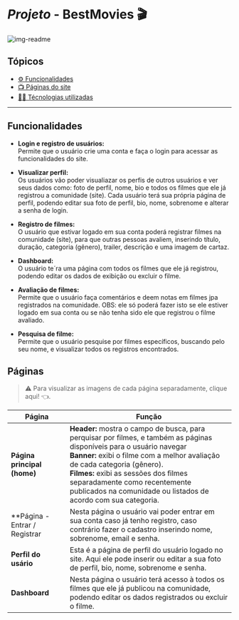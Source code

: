 # ***Projeto*** - BestMovies 🎬

![img-readme](https://user-images.githubusercontent.com/79289410/228351460-19fbb035-f3d2-4742-9847-7284d2a40c97.png)

## Tópicos
- <a href="#funcionalidades">⚙️ Funcionalidades <a>
- <a href="#páginas">📺 Páginas do site<a>
- <a href="#tecnologias">👨‍💻 Técnologias utilizadas <a>

---
  
## Funcionalidades
  - **Login e registro de usuários:** <br>
  Permite que o usuário crie uma conta e faça o login para acessar as funcionalidades do site.
  
  - **Visualizar perfil:** <br>
  Os usuários vão poder visualiazar os perfis de outros usuários e ver seus dados como: foto de perfil, nome, bio e todos os filmes que ele já registrou a comunidade (site).
   Cada usuário terá sua própria página de perfil, podendo editar sua foto de perfil, bio, nome, sobrenome e alterar a senha de login.
  
  - **Registro de filmes:** <br>
   O usuário que estivar logado em sua conta poderá registrar filmes na comunidade (site), para que outras pessoas avaliem, inserindo título, duração, categoria (gênero), trailer, descrição e uma imagem de cartaz.
  
  - **Dashboard:** <br>
   O usuário te´ra uma página com todos os filmes que ele já registrou, podendo editar os dados de exibição ou excluir o filme.
  
  - **Avaliação de filmes:** <br>
   Permite que o usuário faça comentários e deem notas em filmes jpa registrados na comunidade. OBS: ele só poderá fazer isto se ele estiver logado em sua conta ou se não tenha sido ele que registrou o filme avaliado.
  
  - **Pesquisa de filme:** <br>
   Permite que o usuário pesquise por filmes específicos, buscando pelo seu nome, e visualizar todos os registros encontrados.
  
  ## Páginas
  >⚠️ Para visualizar as imagens de cada página separadamente, clique aqui! 👈.
  
  | Página | Função |
  |--------|--------|
  |**Página principal (home)**|**Header:** mostra o campo de busca, para perquisar por filmes, e também as páginas disponíveis para o usuário navegar<br>**Banner:** exibi o filme com a melhor avaliação de cada categoria (gênero).<br>**Filmes:** exibi as sessões dos filmes separadamente como recentemente publicados na comunidade ou listados de acordo com sua categoria.|
  |**Página - Entrar / Registrar| Nesta página o usuário vai poder entrar em sua conta caso já tenho registro, caso contrário fazer o cadastro inserindo nome, sobrenome, email e senha.|
|**Perfil do usário**| Esta é a página de perfil do usuário logado no site. Aqui ele pode inserir ou editar a sua foto de perfil, bio, nome, sobrenome e senha.|
|**Dashboard**| Nesta página o usuário terá acesso à todos os filmes que ele já publicou na comunidade, podendo editar os dados registrados ou excluir o filme.|
